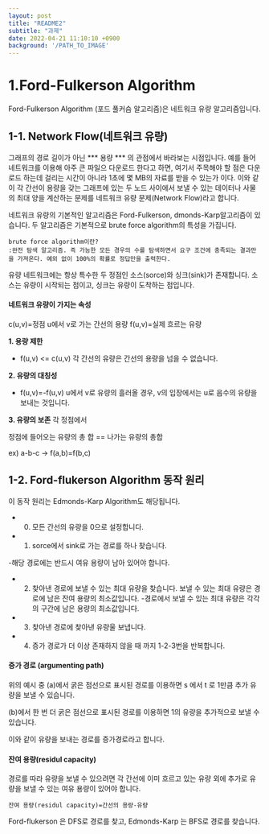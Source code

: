 ```yaml
---
layout: post
title: "README2"
subtitle: "과제"
date: 2022-04-21 11:10:10 +0900
background: '/PATH_TO_IMAGE'
---
```


# 1.Ford-Fulkerson Algorithm 

Ford-Fulkerson Algorithm (포드 풀커슴 알고리즘)은 네트워크 유량 알고리즘입니다. 

  ## 1-1. Network Flow(네트워크 유량)

그래프의 경로 길이가 아닌 *** 용량 *** 의 관점에서 바라보는 시점입니다. 
예를 들어 네트워크를 이용해 아주 큰 파일으 다운로드 한다고 하면, 여기서 주목해야 할 점은 다운로드 하는데 걸리는 시간이 아니라 1초에 몇 MB의 자료를 받을 수 있는가 이다. 이와 같이 각 간선이 용량을 갖는 그래프에 있는 두 노드 사이에서 보낼 수 있는 데이터나 사물의 최대 양을 계산하는 문제를 네트워크 유량 문제(Network Flow)라고 합니다. 

네트워크 유량의 기본적인 알고리즘은 Ford-Fulkerson, dmonds-Karp알고리즘이 있습니다. 두 알고리즘은 기본적으로 brute force algorithm의 특성을 가집니다. 

```
brute force algorithm이란?
:완전 탐색 알고리즘. 즉 가능한 모든 경우의 수를 탐색하면서 요구 조건에 충족되는 결과만을 가져온다. 예외 없이 100%의 확률로 정답만을 출력한다. 
```

유량 네트워크에는 항상 특수한 두 정점인 소스(sorce)와 싱크(sink)가 존재합니다.
소스는 유량이 시작되는 점이고, 싱크는 유량이 도착하는 점입니다. 

 #### 네트워크 유량이 가지는 속성

 c(u,v)=정점 u에서 v로 가는 간선의 용량
 f(u,v)=실제 흐르는 유량

 **1. 용량 제한**
  * f(u,v) <= c(u,v)
  각 간선의 유량은 간선의 용량을 넘을 수 없습니다.

 **2. 유량의 대칭성**
  * f(u,v)=-f(u,v)
  u에서 v로 유량의 흘러올 경우, v의 입장에서는 u로 음수의 유량을 보내는 것입니다. 

 **3. 유량의 보존**
  각 정점에서 

  정점에 들어오는 유량의 총 합 == 나가는 유량의 총합

  ex) a-b-c -> f(a,b)=f(b,c)

  ## 1-2. Ford-flukerson Algorithm 동작 원리 

이 동작 원리는 Edmonds-Karp Algorithm도 해당됩니다. 

* 0. 모든 간선의 유량을 0으로 설정합니다.

* 1. sorce에서 sink로 가는 경로를 하나 찾습니다.

-해당 경로에는 반드시 여유 용량이 남아 있어야 합니다. 

* 2. 찾아낸 경로에 보낼 수 있는 최대 유량을 찾습니다. 보낼 수 있는 최대 유량은 경로에 남은 잔여 용량의 최소값입니다. 
-경로에서 보낼 수 있는 최대 유량은 각각의 구간에 남은 용량의 최소값입니다.

* 3. 찾아낸 경로에 찾아낸 유량울 보냅니다. 

* 4. 증가 경로가 더 이상 존재하지 않을 때 까지 1-2-3번을 반복합니다.

[.]:[https://img1.daumcdn.net/thumb/R1280x0/?scode=mtistory2&fname=https%3A%2F%2Fblog.kakaocdn.net%2Fdn%2FbyT0P0%2FbtroZEe2P8Q%2FVltOTPzdlHv0GZxChctbp1%2Fimg.png]

  #### 증가 경로 (argumenting path)

  위의 예시 중 (a)에서 굵은 점선으로 표시된 경로를 이용하면 s 에서 t 로 1만큼 추가 유량을 보낼 수 있습니다.

  (b)에서 한 번 더 굵은 점선으로 표시된 경로를 이용하면 1의 유량을 추가적으로 보낼 수 있습니다.

  이와 같이 유량을 보내는 경로를 증가경로라고 합니다. 

  #### 잔여 용량(residul capacity)
   
   경로를 따라 유량을 보낼 수 있으려면 각 간선에 이미 흐르고 있는 유량 외에 추가로 유량을 보낼 수 있는 여유 용량이 있어야 합니다. 

   ```
   잔여 용량(residul capacity)=간선의 용량-유량
   ```
 
Ford-flukerson 은 DFS로 경로를 찾고,
Edmonds-Karp 는 BFS로 경로를 찾습니다. 

